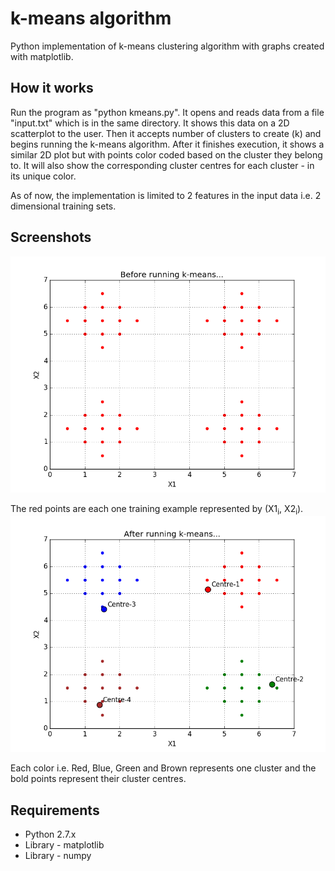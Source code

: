 # k-means algorithm
Python implementation of k-means clustering algorithm with graphs created with matplotlib.

## How it works
Run the program as "python kmeans.py". It opens and reads data from a file "input.txt" which is in the same directory.
It shows this data on a 2D scatterplot to the user. Then it accepts number of clusters to create (k) and begins running the k-means algorithm.
After it finishes execution, it shows a similar 2D plot but with points color coded based on the cluster they belong to.
It will also show the corresponding cluster centres for each cluster - in its unique color.

As of now, the implementation is limited to 2 features in the input data i.e. 2 dimensional training sets.

## Screenshots
![Alt tag](figure_2.png?raw=true "Before running k-means")

The red points are each one training example represented by (X1<sub>i</sub>, X2<sub>i</sub>). 
![Alt tag](figure_1.png?raw=true "After running k-means")

Each color i.e. Red, Blue, Green and Brown represents one cluster and the bold points represent their cluster centres.

## Requirements
* Python 2.7.x
* Library - matplotlib
* Library - numpy
